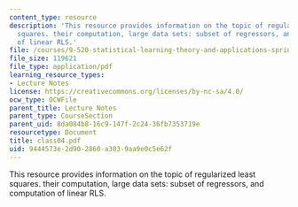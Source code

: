 ```yaml
---
content_type: resource
description: 'This resource provides information on the topic of regularized least
  squares. their computation, large data sets: subset of regressors, and computation
  of linear RLS.'
file: /courses/9-520-statistical-learning-theory-and-applications-spring-2006/9444573e2d902860a3039aa9e0c5e62f_class04.pdf
file_size: 119621
file_type: application/pdf
learning_resource_types:
- Lecture Notes
license: https://creativecommons.org/licenses/by-nc-sa/4.0/
ocw_type: OCWFile
parent_title: Lecture Notes
parent_type: CourseSection
parent_uid: 8da084b8-16c9-147f-2c24-36fb7353719e
resourcetype: Document
title: class04.pdf
uid: 9444573e-2d90-2860-a303-9aa9e0c5e62f
---
```

This resource provides information on the topic of regularized least squares. their computation, large data sets: subset of regressors, and computation of linear RLS.